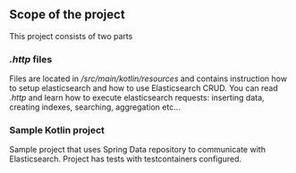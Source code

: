 ## Scope of the project

This project consists of two parts

### *.http* files

Files are located in */src/main/kotlin/resources* and contains instruction how to setup elasticsearch and how to use
Elasticsearch CRUD. You can read *.http* and learn how to execute elasticsearch requests: inserting data, creating
indexes, searching, aggregation etc...

### Sample Kotlin project

Sample project that uses Spring Data repository to communicate with Elasticsearch. Project has tests with testcontainers
configured.


